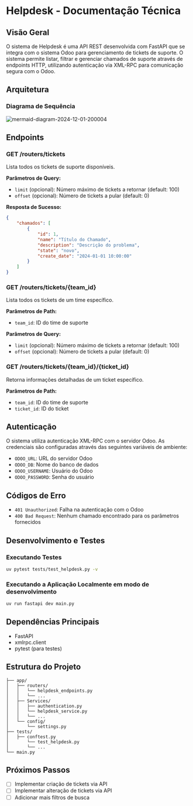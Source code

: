 # Helpdesk - Documentação Técnica

## Visão Geral

O sistema de Helpdesk é uma API REST desenvolvida com FastAPI que se integra com o sistema Odoo para gerenciamento de tickets de suporte. O sistema permite listar, filtrar e gerenciar chamados de suporte através de endpoints HTTP, utilizando autenticação via XML-RPC para comunicação segura com o Odoo.

## Arquitetura

### Diagrama de Sequência

![mermaid-diagram-2024-12-01-200004](https://github.com/user-attachments/assets/0cc86300-2d0e-40dc-9eed-8cf853ef1721)

## Endpoints

### GET /routers/tickets

Lista todos os tickets de suporte disponíveis.

**Parâmetros de Query:**

- `limit` (opcional): Número máximo de tickets a retornar (default: 100)
- `offset` (opcional): Número de tickets a pular (default: 0)

**Resposta de Sucesso:**

```json
{
    "chamados": [
        {
            "id": 1,
            "name": "Título do Chamado",
            "description": "Descrição do problema",
            "state": "novo",
            "create_date": "2024-01-01 10:00:00"
        }
    ]
}
```

### GET /routers/tickets/{team_id}

Lista todos os tickets de um time específico.

**Parâmetros de Path:**

- `team_id`: ID do time de suporte

**Parâmetros de Query:**

- `limit` (opcional): Número máximo de tickets a retornar (default: 100)
- `offset` (opcional): Número de tickets a pular (default: 0)

### GET /routers/tickets/{team_id}/{ticket_id}

Retorna informações detalhadas de um ticket específico.

**Parâmetros de Path:**

- `team_id`: ID do time de suporte
- `ticket_id`: ID do ticket

## Autenticação

O sistema utiliza autenticação XML-RPC com o servidor Odoo. As credenciais são configuradas através das seguintes variáveis de ambiente:

- `ODOO_URL`: URL do servidor Odoo
- `ODOO_DB`: Nome do banco de dados
- `ODOO_USERNAME`: Usuário do Odoo
- `ODOO_PASSWORD`: Senha do usuário

## Códigos de Erro

- `401 Unauthorized`: Falha na autenticação com o Odoo
- `400 Bad Request`: Nenhum chamado encontrado para os parâmetros fornecidos

## Desenvolvimento e Testes

### Executando Testes

```bash
uv pytest tests/test_helpdesk.py -v
```

### Executando a Aplicação Localmente em modo de desenvolvimento

```bash
uv run fastapi dev main.py
```

## Dependências Principais

- FastAPI
- xmlrpc.client
- pytest (para testes)

## Estrutura do Projeto

```
├── app/
│   ├── routers/
│   │   └── helpdesk_endpoints.py
│   │   └── ...
│   ├── Services/
│   │   ├── authentication.py
│   │   └── helpdesk_service.py
│   │   └── ...
│   └── config/
│       └── settings.py
├── tests/
│   ├── conftest.py
│       └── test_helpdesk.py
│       └── ...
└── main.py
```

## Próximos Passos

- [ ] Implementar criação de tickets via API
- [ ] Implementar alteração de tickets via API
- [ ] Adicionar mais filtros de busca
